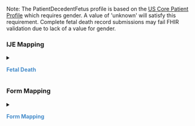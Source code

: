  Note: The PatientDecedentFetus profile is based on the [US Core Patient Profile]({{site.data.fhir.ver.hl7fhiruscore}}/StructureDefinition-us-core-patient.html) which requires gender.  A value of 'unknown' will satisfy this requirement.
 Complete fetal death record submissions may fail FHIR validation due to lack of a value for gender.

### IJE Mapping

<style>
 .context-menu {cursor: context-menu; color: #438bca;}
 .context-menu:hover {opacity: 0.5;}
</style>
<details>

<summary>

<strong class='context-menu'> Fetal Death </strong>

</summary>
<table class='grid'>
<thead>
  <tr>
    <th style='text-align: center'><strong>Use Case</strong></th>
    <th><strong>#</strong></th>
    <th><strong>Description</strong></th>
    <th><strong>IJE Name</strong></th>
    <th><strong>Field</strong></th>
    <th><strong>Type</strong></th>
    <th><strong>Value Set/Comments</strong></th>
  </tr>
</thead>
<tbody>
<tr>
  <td style='text-align: center'>Fetal Death</td>
  <td>1</td>
  <td>Date of Delivery (Fetus)--Year</td>
  <td>FDOD_YR</td>
  <td>birthDate.value</td>
  <td>date</td>
  <td>See <a href='{{site.data.fhir.ver.hl7fhirusvrcommonlibrary}}/usage.html#birth-date-and-time'>note on birth date and time</a></td>
</tr>
<tr>
  <td style='text-align: center'>Fetal Death</td>
  <td>2</td>
  <td>State, U.S. Territory or Canadian Province of Place of Delivery - code</td>
  <td>DSTATE</td>
  <td>extension[birthPlace].value[x].state</td>
  <td>codeable</td>
  <td><a href='{{site.data.fhir.ver.hl7fhirusvrcommonlibrary}}/ValueSet-ValueSet-jurisdiction-vr.html'>ValueSetJurisdictionVitalRecords</a></td>
</tr>
<tr>
  <td style='text-align: center'>Fetal Death</td>
  <td>6</td>
  <td>Time of Delivery</td>
  <td>TD</td>
  <td>birthDate.extension[patient-birthTime]</td>
  <td>dateTime</td>
  <td>See <a href='{{site.data.fhir.ver.hl7fhirusvrcommonlibrary}}/usage.html#birth-date-and-time'>note on birth date and time</a></td>
</tr>
<tr>
  <td style='text-align: center'>Fetal Death</td>
  <td>7</td>
  <td>Sex</td>
  <td>FSEX</td>
  <td>extension[birthsex].value</td>
  <td>codeable</td>
  <td><a href='{{site.data.fhir.ver.hl7fhirusvrcommonlibrary}}/ValueSet-ValueSet-sex-assigned-at-birth-vr.html'>ValueSetSexAssignedAtBirthVitalRecords</a></td>
</tr>
<tr>
  <td style='text-align: center'>Fetal Death</td>
  <td></td>
  <td>Gender</td>
  <td>*NO IJE MAPPING*</td>
  <td>gender</td>
  <td>codeable</td>
  <td><a href='http://hl7.org/fhir/us/core/STU5.0.1/StructureDefinition-us-core-patient.html'>USCorePatient</a> requires gender - can be 'unknown'. See <a href='{{site.data.fhir.ver.hl7fhirusvrcommonlibrary}}/usage.html#gender'>Note on Gender</a></td>
</tr>
<tr>
  <td style='text-align: center'>Fetal Death</td>
  <td>8</td>
  <td>Date of Delivery (Fetus)--Month</td>
  <td>FDOD_MO</td>
  <td>birthDate.value</td>
  <td>date</td>
  <td>See <a href='{{site.data.fhir.ver.hl7fhirusvrcommonlibrary}}/usage.html#birth-date-and-time'>note on birth date and time</a></td>
</tr>
<tr>
  <td style='text-align: center'>Fetal Death</td>
  <td>9</td>
  <td>Date of Delivery (Fetus)--Day</td>
  <td>FDOD_DY</td>
  <td>birthDate.value</td>
  <td>date</td>
  <td>See <a href='{{site.data.fhir.ver.hl7fhirusvrcommonlibrary}}/usage.html#birth-date-and-time'>note on birth date and time</a></td>
</tr>
<tr>
  <td style='text-align: center'>Fetal Death</td>
  <td>10</td>
  <td>County of Delivery</td>
  <td>CNTYO</td>
  <td>extension[birthPlace].value[x].district.extension[districtCode]</td>
  <td>integer</td>
  <td>See <a href='{{site.data.fhir.ver.hl7fhirusvrcommonlibrary}}/usage.html#county-codes'>CountyCodes</a></td>
</tr>
<tr>
  <td style='text-align: center'>Fetal Death</td>
  <td>151</td>
  <td>Plurality</td>
  <td>PLUR</td>
  <td>extension[patient-multipleBirthTotal].valuePositiveInt</td>
  <td>integer</td>
  <td></td>
</tr>
<tr>
  <td style='text-align: center'>Fetal Death</td>
  <td>152</td>
  <td>Set Order</td>
  <td>SORD</td>
  <td>multipleBirth[x]</td>
  <td>integer</td>
  <td></td>
</tr>
<tr>
  <td style='text-align: center'>Fetal Death</td>
  <td>155</td>
  <td>Plurality--Edit Flag</td>
  <td>PLUR_BYPASS</td>
  <td>multipleBirth.extension[bypassEditFlag].value</td>
  <td>codeable</td>
  <td><a href='{{site.data.fhir.ver.hl7fhirusvrcommonlibrary}}/ValueSet-ValueSet-plurality-edit-flags-vr.html'>ValueSetPluralityEditFlagsVitalRecords</a>, <br />See <a href='usage.html#handling-of-edit-flags'>Handling of edit flags</a></td>
</tr>
<tr>
  <td style='text-align: center'>Fetal Death</td>
  <td>171</td>
  <td>Mother's Reported Age</td>
  <td>MAGER</td>
  <td>extension[parentReportedAgeAtDelivery].extension[reportedAge].value, <br />extension[parentReportedAgeAtDelivery].extension[motherOrFather].value='MTH'</td>
  <td>quantity</td>
  <td></td>
</tr>
<tr>
  <td style='text-align: center'>Fetal Death</td>
  <td>172</td>
  <td>Father's Reported Age</td>
  <td>FAGER</td>
  <td>extension[parentReportedAgeAtDelivery].extension[reportedAge].value, <br />extension[parentReportedAgeAtDelivery].extension[motherOrFather].value='FTH'</td>
  <td>quantity</td>
  <td></td>
</tr>
<tr>
  <td style='text-align: center'>Fetal Death</td>
  <td>219</td>
  <td>Fetus First Name</td>
  <td>FETFNAME</td>
  <td>name.given, <br />name.use = official</td>
  <td>string</td>
  <td>See <a href='usage.html#child-and-decedent-fetus-name'>note on Child and Decedent Fetus name</a></td>
</tr>
<tr>
  <td style='text-align: center'>Fetal Death</td>
  <td>220</td>
  <td>Fetus Middle Name</td>
  <td>FETMNAME</td>
  <td>name.given, <br />name.use = official</td>
  <td>string</td>
  <td>See <a href='usage.html#child-and-decedent-fetus-name'>note on Child and Decedent Fetus name</a></td>
</tr>
<tr>
  <td style='text-align: center'>Fetal Death</td>
  <td>221</td>
  <td>Fetus Last Name</td>
  <td>FETLNAME</td>
  <td>name.family, name.use = official. (absence is equivalent to ‘UNKNOWN’.)</td>
  <td>string</td>
  <td>See <a href='usage.html#child-and-decedent-fetus-name'>note on Child and Decedent Fetus name</a></td>
</tr>
<tr>
  <td style='text-align: center'>Fetal Death</td>
  <td>222</td>
  <td>Fetus Surname Suffix</td>
  <td>SUFFIX</td>
  <td>name.suffix, <br />name.use = official</td>
  <td>string</td>
  <td></td>
</tr>

</tbody>
</table>

</details>
<p></p>


### Form Mapping
<details>

<summary>

<strong class='context-menu' >Form Mapping</strong>

</summary>
<table class='grid'>
<thead>
  <tr>
    <th style='text-align: center'><strong>Item #</strong></th>
    <th><strong>Form Field</strong></th>
    <th><strong>FHIR Profile Field</strong></th>
    <th><strong>Reference</strong></th>
  </tr>
</thead>
<tbody>
<tr>
  <td style='text-align: center'>1</td>
  <td>Name of Fetus</td>
  <td>name</td>
  <td><a href='https://www.cdc.gov/nchs/data/dvs/FDEATH11-03finalACC.pdf'> Report of Fetal Death</a></td>
</tr>
<tr>
  <td style='text-align: center'>2</td>
  <td>Time of Delivery</td>
  <td>Patient-decedent-fetus.birthDate.extension:birthTime</td>
  <td><a href='https://www.cdc.gov/nchs/data/dvs/FDEATH11-03finalACC.pdf'> Report of Fetal Death</a></td>
</tr>
<tr>
  <td style='text-align: center'>3</td>
  <td>Sex</td>
  <td>Patient-decedent-fetus.extension:birthsex</td>
  <td><a href='https://www.cdc.gov/nchs/data/dvs/FDEATH11-03finalACC.pdf'> Report of Fetal Death</a></td>
</tr>
<tr>
  <td style='text-align: center'>4</td>
  <td>Date of Delivery</td>
  <td>birthDate</td>
  <td><a href='https://www.cdc.gov/nchs/data/dvs/FDEATH11-03finalACC.pdf'> Report of Fetal Death</a></td>
</tr>
<tr>
  <td style='text-align: center'>5a</td>
  <td>City, Town, or Location of Delivery</td>
  <td>Patient-decedent-fetus.extension:birthPlace</td>
  <td><a href='https://www.cdc.gov/nchs/data/dvs/FDEATH11-03finalACC.pdf'> Report of Fetal Death</a></td>
</tr>
<tr>
  <td style='text-align: center'>5b</td>
  <td>Zip Code of Delivery</td>
  <td>Patient-decedent-fetus.extension:birthPlace</td>
  <td><a href='https://www.cdc.gov/nchs/data/dvs/FDEATH11-03finalACC.pdf'> Report of Fetal Death</a></td>
</tr>
<tr>
  <td style='text-align: center'>6</td>
  <td>County of Delivery</td>
  <td>Patient-decedent-fetus.extension:birthPlace</td>
  <td><a href='https://www.cdc.gov/nchs/data/dvs/FDEATH11-03finalACC.pdf'> Report of Fetal Death</a></td>
</tr>
<tr>
  <td style='text-align: center'>33</td>
  <td>Plurality</td>
  <td>Patient-decedent-fetus.multipleBirthInteger.extension:multipleBirthTotal</td>
  <td><a href='https://www.cdc.gov/nchs/data/dvs/FDEATH11-03finalACC.pdf'> Report of Fetal Death</a></td>
</tr>
<tr>
  <td style='text-align: center'>34</td>
  <td>If Not Single Birth-Born First, Second, Third, etc.</td>
  <td>multipleBirthInteger</td>
  <td><a href='https://www.cdc.gov/nchs/data/dvs/FDEATH11-03finalACC.pdf'> Report of Fetal Death</a></td>
</tr>
<tr>
  <td style='text-align: center'>3</td>
  <td>City, Town or Location of delivery</td>
  <td>Patient-decedent-fetus.extension:birthPlace</td>
  <td><a href='https://www.cdc.gov/nchs/data/dvs/fetal-death-facility-worksheet-2019-508.pdf'> Facility Worksheet for the Report of Fetal Death</a></td>
</tr>
<tr>
  <td style='text-align: center'>4</td>
  <td>County of delivery</td>
  <td>Patient-decedent-fetus.extension:birthPlace</td>
  <td><a href='https://www.cdc.gov/nchs/data/dvs/fetal-death-facility-worksheet-2019-508.pdf'> Facility Worksheet for the Report of Fetal Death</a></td>
</tr>
<tr>
  <td style='text-align: center'>12</td>
  <td>Date of delivery</td>
  <td>birthDate</td>
  <td><a href='https://www.cdc.gov/nchs/data/dvs/fetal-death-facility-worksheet-2019-508.pdf'> Facility Worksheet for the Report of Fetal Death</a></td>
</tr>
<tr>
  <td style='text-align: center'>13</td>
  <td>Time of delivery</td>
  <td>Patient-decedent-fetus.extension:birthTime</td>
  <td><a href='https://www.cdc.gov/nchs/data/dvs/fetal-death-facility-worksheet-2019-508.pdf'> Facility Worksheet for the Report of Fetal Death</a></td>
</tr>
<tr>
  <td style='text-align: center'>21</td>
  <td>Sex</td>
  <td>Patient-decedent-fetus.extension:birthsex</td>
  <td><a href='https://www.cdc.gov/nchs/data/dvs/fetal-death-facility-worksheet-2019-508.pdf'> Facility Worksheet for the Report of Fetal Death</a></td>
</tr>
<tr>
  <td style='text-align: center'>22</td>
  <td>Plurality</td>
  <td>Patient-decedent-fetus.multipleBirth[x].extension:multipleBirthTotal</td>
  <td><a href='https://www.cdc.gov/nchs/data/dvs/fetal-death-facility-worksheet-2019-508.pdf'> Facility Worksheet for the Report of Fetal Death</a></td>
</tr>
<tr>
  <td style='text-align: center'>23</td>
  <td>If not single delivery, order delivered in the pregnancy</td>
  <td>multipleBirthInteger</td>
  <td><a href='https://www.cdc.gov/nchs/data/dvs/fetal-death-facility-worksheet-2019-508.pdf'> Facility Worksheet for the Report of Fetal Death</a></td>
</tr>
<tr>
  <td style='text-align: center'>1</td>
  <td>Would you like to name the child?</td>
  <td>name</td>
  <td><a href='https://www.cdc.gov/nchs/data/dvs/fetal-death-mother-worksheet-english-2019-508.pdf'> Patient’s Worksheet for the Report of Fetal Death</a></td>
</tr>
</tbody>
</table>

</details>
<p></p>
